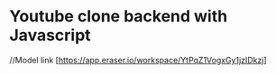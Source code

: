 # Youtube clone backend with Javascript

//Model link [https://app.eraser.io/workspace/YtPqZ1VogxGy1jzIDkzj]